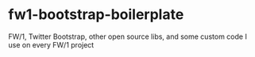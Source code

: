 fw1-bootstrap-boilerplate
=========================

FW/1, Twitter Bootstrap, other open source libs, and some custom code I use on every FW/1 project